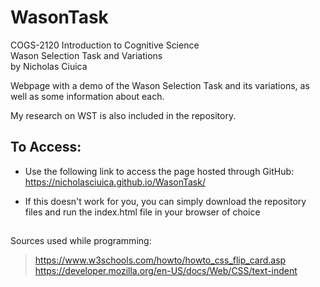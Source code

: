 # WasonTask
COGS-2120 Introduction to Cognitive Science  
Wason Selection Task and Variations  
by Nicholas Ciuica

Webpage with a demo of the Wason Selection Task and its variations, as well as some information about each.

My research on WST is also included in the repository.

## To Access:

- Use the following link to access the page hosted through GitHub: https://nicholasciuica.github.io/WasonTask/

- If this doesn't work for you, you can simply download the repository files and run the index.html file in your browser of choice

##

Sources used while programming: 
> https://www.w3schools.com/howto/howto_css_flip_card.asp  
> https://developer.mozilla.org/en-US/docs/Web/CSS/text-indent